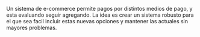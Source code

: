 Un sistema de e-commerce permite pagos por distintos medios de pago, y esta evaluando seguir agregando.
La idea es crear un sistema robusto para el que sea facil incluir estas nuevas opciones y mantener
las actuales sin mayores problemas.
